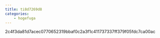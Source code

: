 ```yaml
---
title: ti8d7269d8
categories:
    - hogefuga
---
```

2c4f3da81d7acec0770652319bbaf0c2a3f1c411737337ff379f05fdc7ca00ac